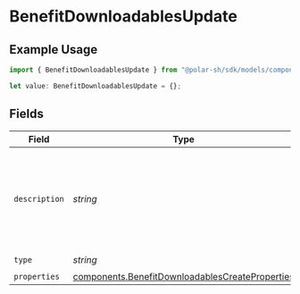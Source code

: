 # BenefitDownloadablesUpdate

## Example Usage

```typescript
import { BenefitDownloadablesUpdate } from "@polar-sh/sdk/models/components/benefitdownloadablesupdate.js";

let value: BenefitDownloadablesUpdate = {};
```

## Fields

| Field                                                                                                              | Type                                                                                                               | Required                                                                                                           | Description                                                                                                        |
| ------------------------------------------------------------------------------------------------------------------ | ------------------------------------------------------------------------------------------------------------------ | ------------------------------------------------------------------------------------------------------------------ | ------------------------------------------------------------------------------------------------------------------ |
| `description`                                                                                                      | *string*                                                                                                           | :heavy_minus_sign:                                                                                                 | The description of the benefit. Will be displayed on products having this benefit.                                 |
| `type`                                                                                                             | *string*                                                                                                           | :heavy_check_mark:                                                                                                 | N/A                                                                                                                |
| `properties`                                                                                                       | [components.BenefitDownloadablesCreateProperties](../../models/components/benefitdownloadablescreateproperties.md) | :heavy_minus_sign:                                                                                                 | N/A                                                                                                                |